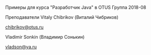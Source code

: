 Примеры для курса "Разработчик Java" в OTUS
Группа 2018-08

Преподаватели
Vitaly Chibrikov (Виталий Чибриков)

chibrikov@otus.ru

Vladimir Sonkin (Владимир Сонькин)

vladson@ya.ru